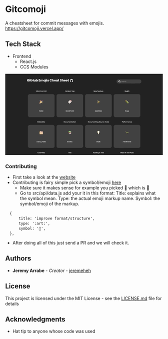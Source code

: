 # Gitcomoji

A cheatsheet for commit messages with emojis.
https://gitcomoji.vercel.app/

## Tech Stack

- Frontend
  - React.js
  - CCS Modules

![demo](assets/website.gif)

### Contributing

- First take a look at the [website](https://gitcomoji.vercel.app/)
- Contributing is fairy simple pick a symbol/emoji [here](https://gist.github.com/rxaviers/7360908)
  - Make sure it makes sense for example you picked 🎨 which is :art:
  - Go to src/api/data.js add your it in this format:
    Title: explains what the symbol mean.
    Type: the actual emoji markup name.
    Symbol: the symbol/emoji of the markup.

```
  {
      title: 'improve format/structure',
      type: ':art:',
      symbol: '🎨',
  },
```

- After doing all of this just send a PR and we will check it.

## Authors

- **Jeremy Arrabe** - _Creator_ - [jeremeheh](https://github.com/jeremeheh)

## License

This project is licensed under the MIT License - see the [LICENSE.md](LICENSE.md) file for details

## Acknowledgments

- Hat tip to anyone whose code was used
